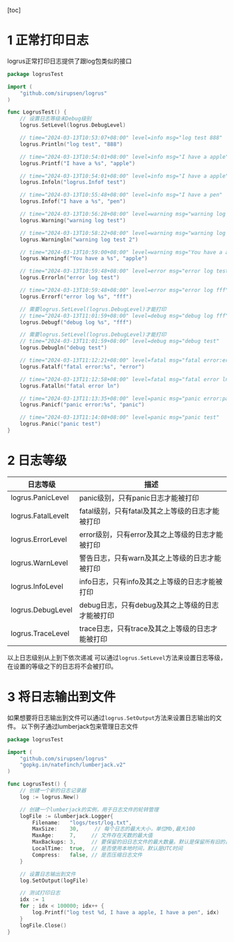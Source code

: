 [toc]

# 1 正常打印日志
logrus正常打印日志提供了跟log包类似的接口
```go
package logrusTest

import (
	"github.com/sirupsen/logrus"
)

func LogrusTest() {
    // 设置日志等级未Debug级别
    logrus.SetLevel(logrus.DebugLevel)

    // time="2024-03-13T10:53:07+08:00" level=info msg="log test 888"
    logrus.Println("log test", "888")

    // time="2024-03-13T10:54:01+08:00" level=info msg="I have a apple"
    logrus.Printf("I have a %s", "apple")

    // time="2024-03-13T10:54:01+08:00" level=info msg="I have a apple"
    logrus.Infoln("logrus.Infof test")

    // time="2024-03-13T10:55:48+08:00" level=info msg="I have a pen"
    logrus.Infof("I have a %s", "pen")

    // time="2024-03-13T10:56:28+08:00" level=warning msg="warning log test"
    logrus.Warning("warning log test")

    // time="2024-03-13T10:58:22+08:00" level=warning msg="warning log test 2"
    logrus.Warningln("warning log test 2")

    // time="2024-03-13T10:59:00+08:00" level=warning msg="You have a apple"
    logrus.Warningf("You have a %s", "apple")

    // time="2024-03-13T10:59:48+08:00" level=error msg="error log test"
    logrus.Errorln("error log test")

    // time="2024-03-13T10:59:48+08:00" level=error msg="error log fff"
    logrus.Errorf("error log %s", "fff")

    // 需要logrus.SetLevel(logrus.DebugLevel)才能打印
    // time="2024-03-13T11:01:59+08:00" level=debug msg="debug log fff"
    logrus.Debugf("debug log %s", "fff")

    // 需要logrus.SetLevel(logrus.DebugLevel)才能打印
    // time="2024-03-13T11:01:59+08:00" level=debug msg="debug test"
    logrus.Debugln("debug test")

	// time="2024-03-13T11:12:21+08:00" level=fatal msg="fatal error:error"
	logrus.Fatalf("fatal error:%s", "error")

	// time="2024-03-13T11:12:58+08:00" level=fatal msg="fatal error ln"
	logrus.Fatalln("fatal error ln")

	// time="2024-03-13T11:13:35+08:00" level=panic msg="panic error:panic"
	logrus.Panicf("panic error:%s", "panic")

	// time="2024-03-13T11:14:08+08:00" level=panic msg="panic test"
	logrus.Panic("panic test")
}
```

# 2 日志等级

|日志等级|描述|
|-------|----|
|logrus.PanicLevel|panic级别，只有panic日志才能被打印|
|logrus.FatalLevelt|fatal级别，只有fatal及其之上等级的日志才能被打印|
|logrus.ErrorLevel|error级别，只有error及其之上等级的日志才能被打印|
|logrus.WarnLevel|警告日志，只有warn及其之上等级的日志才能被打印|
|logrus.InfoLevel|info日志，只有info及其之上等级的日志才能被打印|
|logrus.DebugLevel|debug日志，只有debug及其之上等级的日志才能被打印|
|logrus.TraceLevel|trace日志，只有trace及其之上等级的日志才能被打印|

以上日志级别从上到下依次递减
可以通过```logrus.SetLevel```方法来设置日志等级，在设置的等级之下的日志将不会被打印。

# 3 将日志输出到文件
如果想要将日志输出到文件可以通过```logrus.SetOutput```方法来设置日志输出的文件。
以下例子通过lumberjack包来管理日志文件

```go
package logrusTest

import (
	"github.com/sirupsen/logrus"
	"gopkg.in/natefinch/lumberjack.v2"
)

func LogrusTest() {
    // 创建一个新的日志记录器
	log := logrus.New()

    // 创建一个lumberjack的实例，用于日志文件的轮转管理
	logFile := &lumberjack.Logger{
		Filename:   "logs/test/log.txt",
		MaxSize:    30,     // 每个日志的最大大小，单位Mb,最大100
		MaxAge:     7,     // 文件存在天数的最大值
		MaxBackups: 3,     // 要保留的旧日志文件的最大数量。默认是保留所有旧的日志文件
		LocalTime:  true,  // 是否使用本地时间，默认是UTC时间
		Compress:   false, // 是否压缩日志文件
	}

    // 设置日志输出到文件
	log.SetOutput(logFile)

    // 测试打印日志
	idx := 1
	for ; idx < 100000; idx++ {
		log.Printf("log test %d, I have a apple, I have a pen", idx)
	}
	logFile.Close()
}
```



